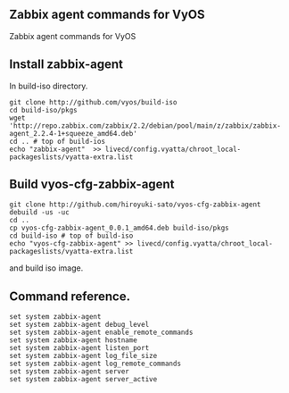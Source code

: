 ## Zabbix agent commands for VyOS

Zabbix agent commands for VyOS


## Install zabbix-agent

In build-iso directory.

    git clone http://github.com/vyos/build-iso
    cd build-iso/pkgs
    wget 'http://repo.zabbix.com/zabbix/2.2/debian/pool/main/z/zabbix/zabbix-agent_2.2.4-1+squeeze_amd64.deb'
    cd .. # top of build-ios
    echo "zabbix-agent"  >> livecd/config.vyatta/chroot_local-packageslists/vyatta-extra.list

## Build vyos-cfg-zabbix-agent

    git clone http://github.com/hiroyuki-sato/vyos-cfg-zabbix-agent
    debuild -us -uc
    cd ..
    cp vyos-cfg-zabbix-agent_0.0.1_amd64.deb build-iso/pkgs
    cd build-iso # top of build-iso
    echo "vyos-cfg-zabbix-agent" >> livecd/config.vyatta/chroot_local-packageslists/vyatta-extra.list

and build iso image.


## Command reference.

    set system zabbix-agent
    set system zabbix-agent debug_level
    set system zabbix-agent enable_remote_commands
    set system zabbix-agent hostname
    set system zabbix-agent listen_port
    set system zabbix-agent log_file_size
    set system zabbix-agent log_remote_commands
    set system zabbix-agent server
    set system zabbix-agent server_active
